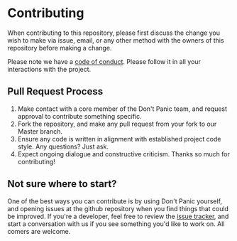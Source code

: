# Contributing

When contributing to this repository, please first discuss the change you wish to make via issue,
email, or any other method with the owners of this repository before making a change. 

Please note we have a [code of conduct](https://github.com/ChrisKeefe/DontPanic/blob/master/CODE_OF_CONDUCT.md). Please follow it in all your interactions with the project.

## Pull Request Process

1. Make contact with a core member of the Don't Panic team, and request approval to contribute something specific.
2. Fork the repository, and make any pull request from your fork to our Master branch.
3. Ensure any code is written in alignment with established project code style. Any questions? Just ask.
4. Expect ongoing dialogue and constructive criticism. Thanks so much for contributing!

## Not sure where to start? 

One of the best ways you can contribute is by using Don't Panic yourself, and opening issues at the github repository when you find things that could be improved. If you're a developer, feel free to review the [issue tracker](https://github.com/ChrisKeefe/DontPanic/issues), and start a conversation with us if you see something you'd like to work on. All comers are welcome.
